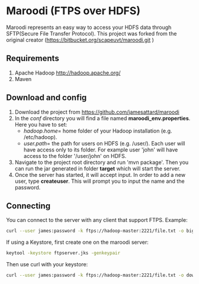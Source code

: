 # Maroodi (FTPS over HDFS)

Maroodi represents an easy way to access your HDFS data through SFTP(Secure File Transfer Protocol). This project was forked from the original creator (https://bitbucket.org/scapeuvt/maroodi.git )

## Requirements
1. Apache Hadoop http://hadoop.apache.org/
2. Maven

## Download and config
1. Download the project from https://github.com/jamesattard/maroodi
2. In the *conf* directory you will find a file named **maroodi_env.properties**. Here you have to set:
    * _hadoop.home_= home folder of your Hadoop installation (e.g. /etc/hadoop).
    * _user.path_= the path for users on HDFS (e.g. /user/).  Each user will have access only to its folder. For example user 'john' will have access to the folder '/user/john' on HDFS. 
3. Navigate to the project root directory and run 'mvn package'. Then you can run the jar generated in folder **target** which will start the server.
4. Once the server has started, it will accept input. In order to add a new user, type **createuser**. This will prompt you to input the name and the password.

## Connecting
You can connect to the server with any client that support FTPS. Example:
```bash
curl --user james:password -k ftps://hadoop-master:2221/file.txt -o bigfile.txt
```
If using a Keystore, first create one on the maroodi server:
```bash
keytool -keystore ftpserver.jks -genkeypair
```
Then use curl with your keystore:
```bash
curl --user james:password -k ftps://hadoop-master:2221/file.txt -o downloaded -keystore maroodi/res/ftpserver.jks
```
